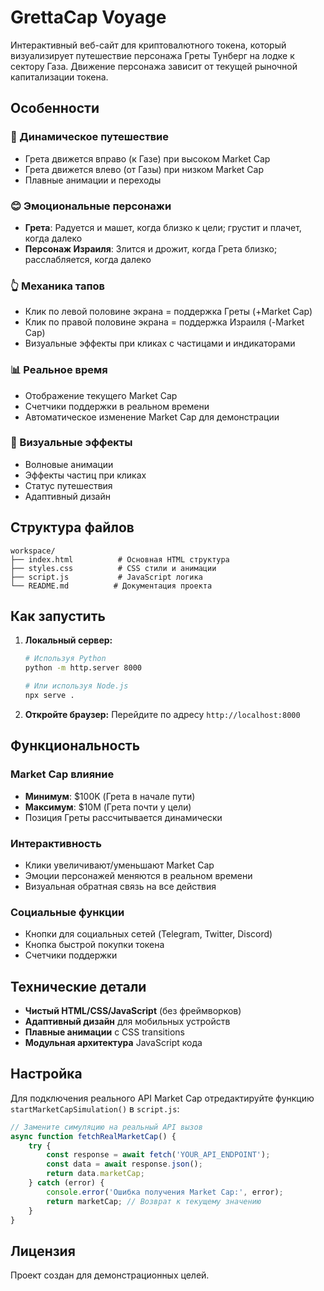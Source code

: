 # GrettaCap Voyage

Интерактивный веб-сайт для криптовалютного токена, который визуализирует путешествие персонажа Греты Тунберг на лодке к сектору Газа. Движение персонажа зависит от текущей рыночной капитализации токена.

## Особенности

### 🚢 Динамическое путешествие
- Грета движется вправо (к Газе) при высоком Market Cap
- Грета движется влево (от Газы) при низком Market Cap
- Плавные анимации и переходы

### 😊 Эмоциональные персонажи
- **Грета**: Радуется и машет, когда близко к цели; грустит и плачет, когда далеко
- **Персонаж Израиля**: Злится и дрожит, когда Грета близко; расслабляется, когда далеко

### 👆 Механика тапов
- Клик по левой половине экрана = поддержка Греты (+Market Cap)
- Клик по правой половине экрана = поддержка Израиля (-Market Cap)
- Визуальные эффекты при кликах с частицами и индикаторами

### 📊 Реальное время
- Отображение текущего Market Cap
- Счетчики поддержки в реальном времени
- Автоматическое изменение Market Cap для демонстрации

### 🎨 Визуальные эффекты
- Волновые анимации
- Эффекты частиц при кликах
- Статус путешествия
- Адаптивный дизайн

## Структура файлов

```
workspace/
├── index.html          # Основная HTML структура
├── styles.css          # CSS стили и анимации
├── script.js           # JavaScript логика
└── README.md          # Документация проекта
```

## Как запустить

1. **Локальный сервер:**
   ```bash
   # Используя Python
   python -m http.server 8000
   
   # Или используя Node.js
   npx serve .
   ```

2. **Откройте браузер:**
   Перейдите по адресу `http://localhost:8000`

## Функциональность

### Market Cap влияние
- **Минимум**: $100K (Грета в начале пути)
- **Максимум**: $10M (Грета почти у цели)
- Позиция Греты рассчитывается динамически

### Интерактивность
- Клики увеличивают/уменьшают Market Cap
- Эмоции персонажей меняются в реальном времени
- Визуальная обратная связь на все действия

### Социальные функции
- Кнопки для социальных сетей (Telegram, Twitter, Discord)
- Кнопка быстрой покупки токена
- Счетчики поддержки

## Технические детали

- **Чистый HTML/CSS/JavaScript** (без фреймворков)
- **Адаптивный дизайн** для мобильных устройств
- **Плавные анимации** с CSS transitions
- **Модульная архитектура** JavaScript кода

## Настройка

Для подключения реального API Market Cap отредактируйте функцию `startMarketCapSimulation()` в `script.js`:

```javascript
// Замените симуляцию на реальный API вызов
async function fetchRealMarketCap() {
    try {
        const response = await fetch('YOUR_API_ENDPOINT');
        const data = await response.json();
        return data.marketCap;
    } catch (error) {
        console.error('Ошибка получения Market Cap:', error);
        return marketCap; // Возврат к текущему значению
    }
}
```

## Лицензия

Проект создан для демонстрационных целей. 